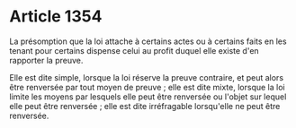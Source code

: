 # Article 1354

La présomption que la loi attache à certains actes ou à certains faits en les tenant pour certains dispense celui au profit duquel elle existe d'en rapporter la preuve.<p> Elle est dite simple, lorsque la loi réserve la preuve contraire, et peut alors être renversée par tout moyen de preuve ; elle est dite mixte, lorsque la loi limite les moyens par lesquels elle peut être renversée ou l'objet sur lequel elle peut être renversée ; elle est dite irréfragable lorsqu'elle ne peut être renversée.</p>